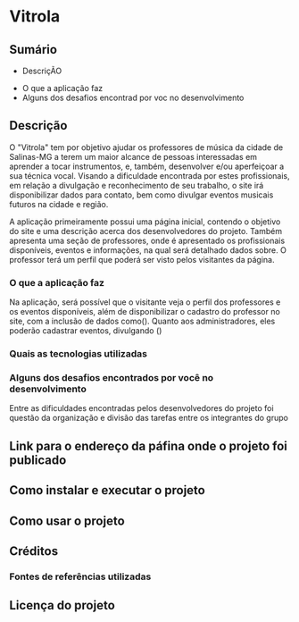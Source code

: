 # Vitrola
## Sumário
* DescriçÃO 
- O que a aplicação faz
- Alguns dos desafios encontrad por voc no desenvolvimento

## Descrição
O "Vitrola" tem por objetivo ajudar os professores de música da cidade de Salinas-MG a terem um maior alcance de pessoas interessadas em aprender a tocar instrumentos, e, também, desenvolver e/ou aperfeiçoar a sua técnica vocal. Visando a dificuldade encontrada por estes profissionais, em relação a divulgação e reconhecimento de seu trabalho, o site irá disponibilizar dados para contato, bem como divulgar eventos musicais futuros na cidade e região.

A aplicação primeiramente possui uma página inicial, contendo o objetivo do site e uma descrição acerca dos desenvolvedores do projeto. Também apresenta uma seção de professores, onde é apresentado os profissionais disponíveis, eventos e informações, na qual será detalhado dados sobre. O professor terá um perfil que poderá ser visto pelos visitantes da página.

### O que a aplicação faz
Na aplicação, será possível que o visitante veja o perfil dos professores e os eventos disponíveis, além de disponibilizar o cadastro do professor no site, com a inclusão de dados como(). Quanto aos administradores, eles poderão cadastrar eventos, divulgando ()
### Quais as tecnologias utilizadas

### Alguns dos desafios encontrados por você no desenvolvimento
Entre as dificuldades encontradas pelos desenvolvedores do projeto foi questão da organização e divisão das tarefas entre os integrantes do grupo

## Link para o endereço da páfina onde o projeto foi publicado


## Como instalar e executar o projeto


## Como usar o projeto


## Créditos


### Fontes de referências utilizadas


## Licença do projeto
